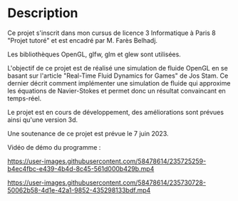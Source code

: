 # Description

Ce projet s'inscrit dans mon cursus de licence 3 Informatique à Paris 8 "Projet tutoré" et est encadré par M. Farès Belhadj.

Les bibliothèques OpenGL, glfw, glm et glew sont utilisées.

L'objectif de ce projet est de réalisé une simulation de fluide OpenGL en se basant sur l'article "Real-Time Fluid Dynamics for Games" de Jos Stam. Ce dernier décrit comment implémenter une simulation de fluide qui approxime les équations de Navier-Stokes et permet donc un résultat convaincant en temps-réel.

Le projet est en cours de développement, des améliorations sont prévues ainsi qu'une version 3d.

Une soutenance de ce projet est prévue le 7 juin 2023.

Vidéo de démo du programme :




https://user-images.githubusercontent.com/58478614/235725259-b4ec4fbc-e439-4b4d-8c45-561d000b429b.mp4



https://user-images.githubusercontent.com/58478614/235730728-50062b58-4d1e-42a1-9852-435298133bdf.mp4








